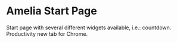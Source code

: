 # Amelia Start Page

Start page with several different widgets available, i.e.: countdown. Productivity new tab for Chrome.
